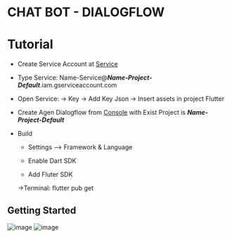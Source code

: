 # CHAT BOT - DIALOGFLOW

# Tutorial

- Create Service Account at [Service](https://console.cloud.google.com/iam-admin/serviceaccounts?project=clean-bindery-310117)

- Type Service:  Name-Service@___Name-Project-Default___.iam.gserviceaccount.com

- Open Service: -> Key -> Add Key Json -> Insert assets in project Flutter

- Create Agen Dialogflow from [Console](https://dialogflow.cloud.google.com/) with Exist Project is ___Name-Project-Default___

- Build
  - Settings --> Framework & Language

  - Enable Dart SDK

  - Add Fluter SDK

  ->Terminal: flutter pub get

## Getting Started

![image](https://user-images.githubusercontent.com/45113398/118621567-ae587980-b7f0-11eb-9b64-73c742b56eea.png)
![image](https://user-images.githubusercontent.com/45113398/118621585-b31d2d80-b7f0-11eb-8047-48ed4560ef52.png)

